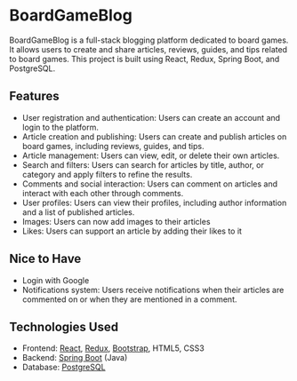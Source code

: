 # BoardGameBlog

BoardGameBlog is a full-stack blogging platform dedicated to board games. It allows users to create and share articles, reviews, guides, and tips related to board games. This project is built using React, Redux, Spring Boot, and PostgreSQL.

## Features

- User registration and authentication: Users can create an account and login to the platform.
- Article creation and publishing: Users can create and publish articles on board games, including reviews, guides, and tips.
- Article management: Users can view, edit, or delete their own articles.
- Search and filters: Users can search for articles by title, author, or category and apply filters to refine the results.
- Comments and social interaction: Users can comment on articles and interact with each other through comments.
- User profiles: Users can view their profiles, including author information and a list of published articles.
- Images: Users can now add images to their articles
- Likes: Users can support an article by adding their likes to it
  
## Nice to Have

- Login with Google
- Notifications system: Users receive notifications when their articles are commented on or when they are mentioned in a comment.

## Technologies Used

- Frontend: [React](https://reactjs.org/), [Redux](https://redux.js.org/), [Bootstrap](https://getbootstrap.com/), HTML5, CSS3
- Backend: [Spring Boot](https://spring.io/projects/spring-boot) (Java)
- Database: [PostgreSQL](https://www.postgresql.org/)
